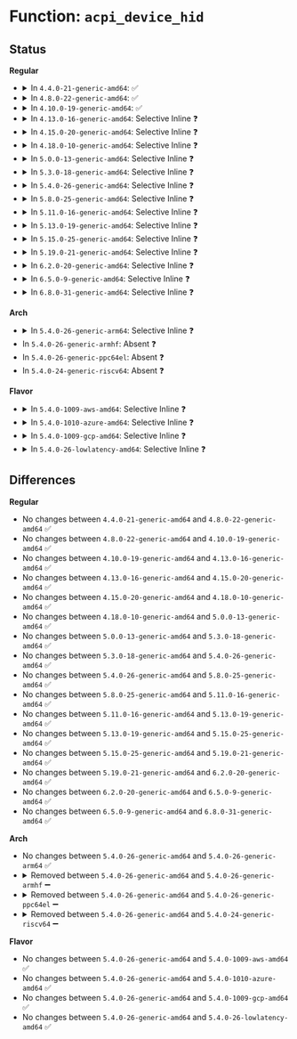 # Function: <code>acpi_device_hid</code>

## Status
<b>Regular</b>
<ul>
<li>
<details>
<summary>In <code>4.4.0-21-generic-amd64</code>: ✅</summary>

```c
const char * acpi_device_hid(struct acpi_device * device)
```

```json
{
  "name": "acpi_device_hid",
  "collision_type": "Unique Global",
  "inline_type": "No",
  "funcs": [
    {
      "addr": 18446744071583560764,
      "name": "acpi_device_hid",
      "external": true,
      "loc": "drivers/acpi/scan.c:1147",
      "file": "drivers/acpi/scan.c",
      "inline": "seen, unknown",
      "caller_inline": [],
      "caller_func": [
        "drivers/acpi/sleep.c:find_powerf_dev",
        "drivers/acpi/device_sysfs.c:acpi_device_hid_show",
        "drivers/acpi/scan.c:acpi_device_add",
        "drivers/acpi/scan.c:acpi_device_add",
        "drivers/acpi/acpi_processor.c:acpi_processor_add",
        "drivers/acpi/button.c:acpi_button_add",
        "drivers/spi/spi.c:acpi_spi_add_device"
      ]
    }
  ],
  "symbols": [
    {
      "addr": 18446744071583560764,
      "name": "acpi_device_hid",
      "section": ".text",
      "bind": "STB_GLOBAL",
      "size": 41
    }
  ]
}
```
</details>
</li>
<li>
<details>
<summary>In <code>4.8.0-22-generic-amd64</code>: ✅</summary>

```c
const char * acpi_device_hid(struct acpi_device * device)
```

```json
{
  "name": "acpi_device_hid",
  "collision_type": "Unique Global",
  "inline_type": "No",
  "funcs": [
    {
      "addr": 18446744071583882430,
      "name": "acpi_device_hid",
      "external": true,
      "loc": "drivers/acpi/scan.c:1167",
      "file": "drivers/acpi/scan.c",
      "inline": "seen, unknown",
      "caller_inline": [],
      "caller_func": [
        "drivers/acpi/sleep.c:find_powerf_dev",
        "drivers/acpi/device_sysfs.c:acpi_device_hid_show",
        "drivers/acpi/scan.c:acpi_device_add",
        "drivers/acpi/scan.c:acpi_device_add",
        "drivers/acpi/scan.c:acpi_device_del",
        "drivers/acpi/acpi_processor.c:acpi_processor_add",
        "drivers/acpi/button.c:acpi_button_add",
        "drivers/acpi/processor_idle.c:acpi_processor_get_lpi_info",
        "drivers/iommu/amd_iommu.c:get_irq_domain",
        "drivers/iommu/amd_iommu.c:amd_iommu_get_dm_regions",
        "drivers/iommu/amd_iommu.c:amd_iommu_detach_device",
        "drivers/iommu/amd_iommu.c:amd_iommu_device_group",
        "drivers/iommu/amd_iommu.c:check_device",
        "drivers/iommu/amd_iommu.c:get_alias"
      ]
    }
  ],
  "symbols": [
    {
      "addr": 18446744071583882430,
      "name": "acpi_device_hid",
      "section": ".text",
      "bind": "STB_GLOBAL",
      "size": 48
    }
  ]
}
```
</details>
</li>
<li>
<details>
<summary>In <code>4.10.0-19-generic-amd64</code>: ✅</summary>

```c
const char * acpi_device_hid(struct acpi_device * device)
```

```json
{
  "name": "acpi_device_hid",
  "collision_type": "Unique Global",
  "inline_type": "No",
  "funcs": [
    {
      "addr": 18446744071584021517,
      "name": "acpi_device_hid",
      "external": true,
      "loc": "drivers/acpi/scan.c:1165",
      "file": "drivers/acpi/scan.c",
      "inline": "seen, unknown",
      "caller_inline": [],
      "caller_func": [
        "drivers/acpi/sleep.c:find_powerf_dev",
        "drivers/acpi/device_sysfs.c:acpi_device_hid_show",
        "drivers/acpi/scan.c:acpi_device_add",
        "drivers/acpi/scan.c:acpi_device_add",
        "drivers/acpi/scan.c:acpi_device_del",
        "drivers/acpi/acpi_processor.c:acpi_processor_add",
        "drivers/acpi/button.c:acpi_button_add",
        "drivers/acpi/processor_idle.c:acpi_processor_get_lpi_info",
        "drivers/iommu/amd_iommu.c:get_irq_domain",
        "drivers/iommu/amd_iommu.c:amd_iommu_get_resv_regions",
        "drivers/iommu/amd_iommu.c:amd_iommu_detach_device",
        "drivers/iommu/amd_iommu.c:amd_iommu_device_group",
        "drivers/iommu/amd_iommu.c:check_device",
        "drivers/iommu/amd_iommu.c:get_alias"
      ]
    }
  ],
  "symbols": [
    {
      "addr": 18446744071584021517,
      "name": "acpi_device_hid",
      "section": ".text",
      "bind": "STB_GLOBAL",
      "size": 48
    }
  ]
}
```
</details>
</li>
<li>
<details>
<summary>In <code>4.13.0-16-generic-amd64</code>: Selective Inline ❓</summary>

```c
const char * acpi_device_hid(struct acpi_device * device)
```

```json
{
  "name": "acpi_device_hid",
  "collision_type": "Unique Global",
  "inline_type": "Selective",
  "funcs": [
    {
      "addr": 18446744071584079806,
      "name": "acpi_device_hid",
      "external": true,
      "loc": "drivers/acpi/scan.c:1156",
      "file": "drivers/acpi/scan.c",
      "inline": "not declared, inlined",
      "caller_inline": [
        "drivers/acpi/scan.c:acpi_device_add",
        "drivers/acpi/scan.c:acpi_device_add",
        "drivers/acpi/scan.c:acpi_device_del"
      ],
      "caller_func": [
        "drivers/acpi/sleep.c:find_powerf_dev",
        "drivers/acpi/device_sysfs.c:acpi_device_hid_show",
        "drivers/acpi/acpi_processor.c:acpi_processor_get_info",
        "drivers/acpi/button.c:acpi_button_add",
        "drivers/acpi/processor_idle.c:acpi_processor_get_lpi_info",
        "drivers/iommu/amd_iommu.c:get_irq_domain",
        "drivers/iommu/amd_iommu.c:amd_iommu_get_resv_regions",
        "drivers/iommu/amd_iommu.c:amd_iommu_detach_device",
        "drivers/iommu/amd_iommu.c:amd_iommu_device_group",
        "drivers/iommu/amd_iommu.c:get_alias"
      ]
    }
  ],
  "symbols": [
    {
      "addr": 18446744071584075072,
      "name": "acpi_device_hid",
      "section": ".text",
      "bind": "STB_GLOBAL",
      "size": 48
    }
  ]
}
```
</details>
</li>
<li>
<details>
<summary>In <code>4.15.0-20-generic-amd64</code>: Selective Inline ❓</summary>

```c
const char * acpi_device_hid(struct acpi_device * device)
```

```json
{
  "name": "acpi_device_hid",
  "collision_type": "Unique Global",
  "inline_type": "Selective",
  "funcs": [
    {
      "addr": 18446744071584349646,
      "name": "acpi_device_hid",
      "external": true,
      "loc": "drivers/acpi/scan.c:1160",
      "file": "drivers/acpi/scan.c",
      "inline": "not declared, inlined",
      "caller_inline": [
        "drivers/acpi/scan.c:acpi_device_add",
        "drivers/acpi/scan.c:acpi_device_add",
        "drivers/acpi/scan.c:acpi_device_del"
      ],
      "caller_func": [
        "drivers/acpi/sleep.c:find_powerf_dev",
        "drivers/acpi/device_sysfs.c:acpi_device_hid_show",
        "drivers/acpi/acpi_processor.c:acpi_processor_get_info",
        "drivers/acpi/ec.c:acpi_ec_add",
        "drivers/acpi/button.c:acpi_button_add",
        "drivers/acpi/processor_idle.c:acpi_processor_get_lpi_info",
        "drivers/iommu/amd_iommu.c:get_irq_domain",
        "drivers/iommu/amd_iommu.c:amd_iommu_get_resv_regions",
        "drivers/iommu/amd_iommu.c:amd_iommu_detach_device",
        "drivers/iommu/amd_iommu.c:amd_iommu_device_group",
        "drivers/iommu/amd_iommu.c:get_alias"
      ]
    }
  ],
  "symbols": [
    {
      "addr": 18446744071584344720,
      "name": "acpi_device_hid",
      "section": ".text",
      "bind": "STB_GLOBAL",
      "size": 48
    }
  ]
}
```
</details>
</li>
<li>
<details>
<summary>In <code>4.18.0-10-generic-amd64</code>: Selective Inline ❓</summary>

```c
const char * acpi_device_hid(struct acpi_device * device)
```

```json
{
  "name": "acpi_device_hid",
  "collision_type": "Unique Global",
  "inline_type": "Selective",
  "funcs": [
    {
      "addr": 18446744071584570726,
      "name": "acpi_device_hid",
      "external": true,
      "loc": "drivers/acpi/scan.c:1161",
      "file": "drivers/acpi/scan.c",
      "inline": "not declared, inlined",
      "caller_inline": [
        "drivers/acpi/scan.c:acpi_device_add",
        "drivers/acpi/scan.c:acpi_device_add",
        "drivers/acpi/scan.c:acpi_device_del"
      ],
      "caller_func": [
        "drivers/acpi/sleep.c:find_powerf_dev",
        "drivers/acpi/device_sysfs.c:acpi_device_hid_show",
        "drivers/acpi/acpi_processor.c:acpi_processor_get_info",
        "drivers/acpi/ec.c:acpi_ec_add",
        "drivers/acpi/acpi_lpss.c:acpi_lpss_create_device",
        "drivers/acpi/acpi_lpss.c:acpi_lpss_create_device",
        "drivers/acpi/acpi_lpss.c:match_hid_uid",
        "drivers/acpi/button.c:acpi_button_add",
        "drivers/acpi/processor_idle.c:acpi_processor_get_lpi_info",
        "drivers/char/tpm/tpm_crb.c:crb_acpi_add",
        "drivers/iommu/amd_iommu.c:amd_iommu_get_resv_regions",
        "drivers/iommu/amd_iommu.c:amd_iommu_detach_device",
        "drivers/iommu/amd_iommu.c:amd_iommu_device_group",
        "drivers/iommu/amd_iommu.c:get_alias"
      ]
    }
  ],
  "symbols": [
    {
      "addr": 18446744071584565712,
      "name": "acpi_device_hid",
      "section": ".text",
      "bind": "STB_GLOBAL",
      "size": 48
    }
  ]
}
```
</details>
</li>
<li>
<details>
<summary>In <code>5.0.0-13-generic-amd64</code>: Selective Inline ❓</summary>

```c
const char * acpi_device_hid(struct acpi_device * device)
```

```json
{
  "name": "acpi_device_hid",
  "collision_type": "Unique Global",
  "inline_type": "Selective",
  "funcs": [
    {
      "addr": 18446744071584668038,
      "name": "acpi_device_hid",
      "external": true,
      "loc": "drivers/acpi/scan.c:1161",
      "file": "drivers/acpi/scan.c",
      "inline": "not declared, inlined",
      "caller_inline": [
        "drivers/acpi/scan.c:acpi_device_add",
        "drivers/acpi/scan.c:acpi_device_add",
        "drivers/acpi/scan.c:acpi_device_del"
      ],
      "caller_func": [
        "drivers/acpi/sleep.c:find_powerf_dev",
        "drivers/acpi/device_sysfs.c:acpi_device_hid_show",
        "drivers/acpi/acpi_processor.c:acpi_processor_get_info",
        "drivers/acpi/ec.c:acpi_ec_add",
        "drivers/acpi/pci_root.c:acpi_pci_root_add",
        "drivers/acpi/acpi_lpss.c:hid_uid_match",
        "drivers/acpi/button.c:acpi_button_add",
        "drivers/acpi/processor_idle.c:acpi_processor_get_lpi_info",
        "drivers/char/tpm/tpm_crb.c:crb_acpi_add",
        "drivers/iommu/amd_iommu.c:amd_iommu_get_resv_regions",
        "drivers/iommu/amd_iommu.c:amd_iommu_detach_device",
        "drivers/iommu/amd_iommu.c:amd_iommu_device_group",
        "drivers/iommu/amd_iommu.c:get_alias"
      ]
    }
  ],
  "symbols": [
    {
      "addr": 18446744071584663024,
      "name": "acpi_device_hid",
      "section": ".text",
      "bind": "STB_GLOBAL",
      "size": 48
    }
  ]
}
```
</details>
</li>
<li>
<details>
<summary>In <code>5.3.0-18-generic-amd64</code>: Selective Inline ❓</summary>

```c
const char * acpi_device_hid(struct acpi_device * device)
```

```json
{
  "name": "acpi_device_hid",
  "collision_type": "Unique Global",
  "inline_type": "Selective",
  "funcs": [
    {
      "addr": 18446744071584868243,
      "name": "acpi_device_hid",
      "external": true,
      "loc": "drivers/acpi/scan.c:1159",
      "file": "drivers/acpi/scan.c",
      "inline": "not declared, inlined",
      "caller_inline": [
        "drivers/acpi/scan.c:acpi_device_add",
        "drivers/acpi/scan.c:acpi_device_add",
        "drivers/acpi/scan.c:acpi_device_del"
      ],
      "caller_func": [
        "drivers/acpi/device_sysfs.c:acpi_device_hid_show",
        "drivers/acpi/acpi_processor.c:acpi_processor_get_info",
        "drivers/acpi/ec.c:acpi_ec_add",
        "drivers/acpi/pci_root.c:acpi_pci_root_add",
        "drivers/acpi/acpi_lpss.c:hid_uid_match",
        "drivers/acpi/button.c:acpi_button_add",
        "drivers/acpi/processor_idle.c:acpi_processor_get_lpi_info",
        "drivers/char/tpm/tpm_crb.c:crb_acpi_add",
        "drivers/iommu/amd_iommu.c:amd_iommu_get_resv_regions",
        "drivers/iommu/amd_iommu.c:amd_iommu_detach_device",
        "drivers/iommu/amd_iommu.c:amd_iommu_device_group",
        "drivers/iommu/amd_iommu.c:get_alias",
        "drivers/spi/spi.c:acpi_register_spi_device"
      ]
    }
  ],
  "symbols": [
    {
      "addr": 18446744071584863168,
      "name": "acpi_device_hid",
      "section": ".text",
      "bind": "STB_GLOBAL",
      "size": 50
    }
  ]
}
```
</details>
</li>
<li>
<details>
<summary>In <code>5.4.0-26-generic-amd64</code>: Selective Inline ❓</summary>

```c
const char * acpi_device_hid(struct acpi_device * device)
```

```json
{
  "name": "acpi_device_hid",
  "collision_type": "Unique Global",
  "inline_type": "Selective",
  "funcs": [
    {
      "addr": 18446744071585004115,
      "name": "acpi_device_hid",
      "external": true,
      "loc": "drivers/acpi/scan.c:1159",
      "file": "drivers/acpi/scan.c",
      "inline": "not declared, inlined",
      "caller_inline": [
        "drivers/acpi/scan.c:acpi_device_add",
        "drivers/acpi/scan.c:acpi_device_add",
        "drivers/acpi/scan.c:acpi_device_del"
      ],
      "caller_func": [
        "drivers/acpi/device_sysfs.c:acpi_device_hid_show",
        "drivers/acpi/acpi_processor.c:acpi_processor_get_info",
        "drivers/acpi/ec.c:acpi_ec_add",
        "drivers/acpi/pci_root.c:acpi_pci_root_add",
        "drivers/acpi/acpi_lpss.c:hid_uid_match",
        "drivers/acpi/button.c:acpi_button_add",
        "drivers/acpi/processor_idle.c:acpi_processor_get_lpi_info",
        "drivers/char/tpm/tpm_crb.c:crb_acpi_add",
        "drivers/iommu/amd_iommu.c:amd_iommu_get_resv_regions",
        "drivers/iommu/amd_iommu.c:amd_iommu_detach_device",
        "drivers/iommu/amd_iommu.c:amd_iommu_device_group",
        "drivers/spi/spi.c:acpi_register_spi_device"
      ]
    }
  ],
  "symbols": [
    {
      "addr": 18446744071584999040,
      "name": "acpi_device_hid",
      "section": ".text",
      "bind": "STB_GLOBAL",
      "size": 50
    }
  ]
}
```
</details>
</li>
<li>
<details>
<summary>In <code>5.8.0-25-generic-amd64</code>: Selective Inline ❓</summary>

```c
const char * acpi_device_hid(struct acpi_device * device)
```

```json
{
  "name": "acpi_device_hid",
  "collision_type": "Unique Global",
  "inline_type": "Selective",
  "funcs": [
    {
      "addr": 18446744071585706220,
      "name": "acpi_device_hid",
      "external": true,
      "loc": "drivers/acpi/scan.c:1168",
      "file": "drivers/acpi/scan.c",
      "inline": "not declared, inlined",
      "caller_inline": [
        "drivers/acpi/scan.c:acpi_device_add",
        "drivers/acpi/scan.c:acpi_device_add",
        "drivers/acpi/scan.c:acpi_device_del"
      ],
      "caller_func": [
        "drivers/acpi/utils.c:acpi_dev_hid_uid_match",
        "drivers/acpi/device_sysfs.c:acpi_device_hid_show",
        "drivers/acpi/acpi_processor.c:acpi_processor_get_info",
        "drivers/acpi/ec.c:acpi_ec_add",
        "drivers/acpi/pci_root.c:acpi_pci_root_add",
        "drivers/acpi/button.c:acpi_button_add",
        "drivers/acpi/processor_idle.c:acpi_processor_get_lpi_info",
        "drivers/char/tpm/tpm_crb.c:crb_acpi_add",
        "drivers/spi/spi.c:acpi_register_spi_device"
      ]
    }
  ],
  "symbols": [
    {
      "addr": 18446744071585697840,
      "name": "acpi_device_hid",
      "section": ".text",
      "bind": "STB_GLOBAL",
      "size": 50
    }
  ]
}
```
</details>
</li>
<li>
<details>
<summary>In <code>5.11.0-16-generic-amd64</code>: Selective Inline ❓</summary>

```c
const char * acpi_device_hid(struct acpi_device * device)
```

```json
{
  "name": "acpi_device_hid",
  "collision_type": "Unique Global",
  "inline_type": "Selective",
  "funcs": [
    {
      "addr": 18446744071585828255,
      "name": "acpi_device_hid",
      "external": true,
      "loc": "drivers/acpi/scan.c:1237",
      "file": "drivers/acpi/scan.c",
      "inline": "not declared, inlined",
      "caller_inline": [
        "drivers/acpi/scan.c:acpi_device_add",
        "drivers/acpi/scan.c:acpi_device_add",
        "drivers/acpi/scan.c:acpi_device_del"
      ],
      "caller_func": [
        "drivers/acpi/utils.c:acpi_dev_hid_uid_match",
        "drivers/acpi/device_sysfs.c:acpi_device_hid_show",
        "drivers/acpi/acpi_processor.c:acpi_processor_get_info",
        "drivers/acpi/ec.c:acpi_ec_add",
        "drivers/acpi/pci_root.c:acpi_pci_root_add",
        "drivers/acpi/button.c:acpi_button_add",
        "drivers/acpi/processor_idle.c:acpi_processor_get_lpi_info",
        "drivers/char/tpm/tpm_crb.c:crb_acpi_add",
        "drivers/spi/spi.c:acpi_register_spi_device"
      ]
    }
  ],
  "symbols": [
    {
      "addr": 18446744071585819584,
      "name": "acpi_device_hid",
      "section": ".text",
      "bind": "STB_GLOBAL",
      "size": 50
    }
  ]
}
```
</details>
</li>
<li>
<details>
<summary>In <code>5.13.0-19-generic-amd64</code>: Selective Inline ❓</summary>

```c
const char * acpi_device_hid(struct acpi_device * device)
```

```json
{
  "name": "acpi_device_hid",
  "collision_type": "Unique Global",
  "inline_type": "Selective",
  "funcs": [
    {
      "addr": 18446744071585707343,
      "name": "acpi_device_hid",
      "external": true,
      "loc": "drivers/acpi/scan.c:1236",
      "file": "drivers/acpi/scan.c",
      "inline": "not declared, inlined",
      "caller_inline": [
        "drivers/acpi/scan.c:acpi_device_add",
        "drivers/acpi/scan.c:acpi_device_add",
        "drivers/acpi/scan.c:acpi_device_del"
      ],
      "caller_func": [
        "drivers/acpi/utils.c:acpi_dev_hid_uid_match",
        "drivers/acpi/device_sysfs.c:hid_show",
        "drivers/acpi/acpi_processor.c:acpi_processor_get_info",
        "drivers/acpi/ec.c:acpi_ec_add",
        "drivers/acpi/pci_root.c:acpi_pci_root_add",
        "drivers/acpi/button.c:acpi_button_add",
        "drivers/acpi/processor_idle.c:acpi_processor_get_lpi_info",
        "drivers/char/tpm/tpm_crb.c:crb_acpi_add",
        "drivers/gpu/vga/vgaarb.c:vga_arb_select_default_device",
        "drivers/spi/spi.c:acpi_register_spi_device"
      ]
    }
  ],
  "symbols": [
    {
      "addr": 18446744071585699920,
      "name": "acpi_device_hid",
      "section": ".text",
      "bind": "STB_GLOBAL",
      "size": 50
    }
  ]
}
```
</details>
</li>
<li>
<details>
<summary>In <code>5.15.0-25-generic-amd64</code>: Selective Inline ❓</summary>

```c
const char * acpi_device_hid(struct acpi_device * device)
```

```json
{
  "name": "acpi_device_hid",
  "collision_type": "Unique Global",
  "inline_type": "Selective",
  "funcs": [
    {
      "addr": 18446744071586186834,
      "name": "acpi_device_hid",
      "external": true,
      "loc": "drivers/acpi/scan.c:1244",
      "file": "drivers/acpi/scan.c",
      "inline": "not declared, inlined",
      "caller_inline": [
        "drivers/acpi/scan.c:__acpi_device_add",
        "drivers/acpi/scan.c:__acpi_device_add",
        "drivers/acpi/scan.c:acpi_device_del"
      ],
      "caller_func": [
        "drivers/acpi/utils.c:acpi_dev_hid_uid_match",
        "drivers/acpi/device_sysfs.c:hid_show",
        "drivers/acpi/acpi_processor.c:acpi_processor_get_info",
        "drivers/acpi/ec.c:acpi_ec_add",
        "drivers/acpi/pci_root.c:acpi_pci_root_add",
        "drivers/acpi/button.c:acpi_button_add",
        "drivers/acpi/processor_idle.c:acpi_processor_get_lpi_info",
        "drivers/char/tpm/tpm_crb.c:crb_acpi_add",
        "drivers/gpu/vga/vgaarb.c:vga_arb_select_default_device",
        "drivers/spi/spi.c:acpi_register_spi_device"
      ]
    }
  ],
  "symbols": [
    {
      "addr": 18446744071586180432,
      "name": "acpi_device_hid",
      "section": ".text",
      "bind": "STB_GLOBAL",
      "size": 50
    }
  ]
}
```
</details>
</li>
<li>
<details>
<summary>In <code>5.19.0-21-generic-amd64</code>: Selective Inline ❓</summary>

```c
const char * acpi_device_hid(struct acpi_device * device)
```

```json
{
  "name": "acpi_device_hid",
  "collision_type": "Unique Global",
  "inline_type": "Selective",
  "funcs": [
    {
      "addr": 18446744071587422846,
      "name": "acpi_device_hid",
      "external": true,
      "loc": "drivers/acpi/scan.c:1274",
      "file": "drivers/acpi/scan.c",
      "inline": "not declared, inlined",
      "caller_inline": [
        "drivers/acpi/scan.c:__acpi_device_add",
        "drivers/acpi/scan.c:__acpi_device_add",
        "drivers/acpi/scan.c:acpi_device_del_work_fn"
      ],
      "caller_func": [
        "drivers/pci/vgaarb.c:vga_is_boot_device",
        "drivers/acpi/utils.c:acpi_dev_hid_uid_match",
        "drivers/acpi/device_sysfs.c:hid_show",
        "drivers/acpi/acpi_processor.c:acpi_processor_get_info",
        "drivers/acpi/ec.c:acpi_ec_add",
        "drivers/acpi/pci_root.c:acpi_pci_root_add",
        "drivers/acpi/button.c:acpi_button_add",
        "drivers/acpi/processor_idle.c:acpi_processor_get_lpi_info",
        "drivers/char/tpm/tpm_crb.c:crb_acpi_add",
        "drivers/spi/spi.c:acpi_register_spi_device"
      ]
    }
  ],
  "symbols": [
    {
      "addr": 18446744071587415712,
      "name": "acpi_device_hid",
      "section": ".text",
      "bind": "STB_GLOBAL",
      "size": 66
    }
  ]
}
```
</details>
</li>
<li>
<details>
<summary>In <code>6.2.0-20-generic-amd64</code>: Selective Inline ❓</summary>

```c
const char * acpi_device_hid(struct acpi_device * device)
```

```json
{
  "name": "acpi_device_hid",
  "collision_type": "Unique Global",
  "inline_type": "Selective",
  "funcs": [
    {
      "addr": 18446744071588681657,
      "name": "acpi_device_hid",
      "external": true,
      "loc": "drivers/acpi/scan.c:1257",
      "file": "drivers/acpi/scan.c",
      "inline": "not declared, inlined",
      "caller_inline": [
        "drivers/acpi/scan.c:acpi_device_add",
        "drivers/acpi/scan.c:acpi_device_add",
        "drivers/acpi/scan.c:acpi_device_del_work_fn"
      ],
      "caller_func": [
        "drivers/pci/vgaarb.c:vga_is_boot_device",
        "drivers/acpi/utils.c:acpi_dev_hid_uid_match",
        "drivers/acpi/device_sysfs.c:hid_show",
        "drivers/acpi/acpi_processor.c:acpi_processor_get_info",
        "drivers/acpi/ec.c:acpi_ec_add",
        "drivers/acpi/pci_root.c:acpi_pci_root_add",
        "drivers/acpi/button.c:acpi_button_add",
        "drivers/acpi/processor_idle.c:acpi_processor_get_lpi_info",
        "drivers/char/tpm/tpm_crb.c:crb_acpi_add",
        "drivers/spi/spi.c:acpi_register_spi_device"
      ]
    }
  ],
  "symbols": [
    {
      "addr": 18446744071588672224,
      "name": "acpi_device_hid",
      "section": ".text",
      "bind": "STB_GLOBAL",
      "size": 66
    }
  ]
}
```
</details>
</li>
<li>
<details>
<summary>In <code>6.5.0-9-generic-amd64</code>: Selective Inline ❓</summary>

```c
const char * acpi_device_hid(struct acpi_device * device)
```

```json
{
  "name": "acpi_device_hid",
  "collision_type": "Unique Global",
  "inline_type": "Selective",
  "funcs": [
    {
      "addr": 18446744071588969417,
      "name": "acpi_device_hid",
      "external": true,
      "loc": "drivers/acpi/scan.c:1259",
      "file": "drivers/acpi/scan.c",
      "inline": "not declared, inlined",
      "caller_inline": [
        "drivers/acpi/scan.c:acpi_device_add",
        "drivers/acpi/scan.c:acpi_device_add",
        "drivers/acpi/scan.c:acpi_device_del_work_fn"
      ],
      "caller_func": [
        "drivers/pci/vgaarb.c:vga_is_boot_device",
        "drivers/acpi/utils.c:acpi_dev_hid_uid_match",
        "drivers/acpi/device_sysfs.c:hid_show",
        "drivers/acpi/acpi_processor.c:acpi_processor_get_info",
        "drivers/acpi/ec.c:acpi_ec_add",
        "drivers/acpi/pci_root.c:acpi_pci_root_add",
        "drivers/acpi/button.c:acpi_button_add",
        "drivers/acpi/processor_idle.c:acpi_processor_get_lpi_info",
        "drivers/char/tpm/tpm_crb.c:crb_acpi_add",
        "drivers/spi/spi.c:acpi_register_spi_device"
      ]
    }
  ],
  "symbols": [
    {
      "addr": 18446744071588959968,
      "name": "acpi_device_hid",
      "section": ".text",
      "bind": "STB_GLOBAL",
      "size": 66
    }
  ]
}
```
</details>
</li>
<li>
<details>
<summary>In <code>6.8.0-31-generic-amd64</code>: Selective Inline ❓</summary>

```c
const char * acpi_device_hid(struct acpi_device * device)
```

```json
{
  "name": "acpi_device_hid",
  "collision_type": "Unique Global",
  "inline_type": "Selective",
  "funcs": [
    {
      "addr": 18446744071589266873,
      "name": "acpi_device_hid",
      "external": true,
      "loc": "drivers/acpi/scan.c:1262",
      "file": "drivers/acpi/scan.c",
      "inline": "not declared, inlined",
      "caller_inline": [
        "drivers/acpi/scan.c:acpi_device_add",
        "drivers/acpi/scan.c:acpi_device_add",
        "drivers/acpi/scan.c:acpi_device_del_work_fn"
      ],
      "caller_func": [
        "drivers/pci/vgaarb.c:vga_is_boot_device",
        "drivers/acpi/device_sysfs.c:hid_show",
        "drivers/acpi/acpi_processor.c:acpi_processor_get_info",
        "drivers/acpi/ec.c:acpi_ec_add",
        "drivers/acpi/pci_root.c:acpi_pci_root_add",
        "drivers/acpi/acpi_lpss.c:acpi_lpss_create_device_links",
        "drivers/acpi/acpi_lpss.c:acpi_lpss_create_device_links",
        "drivers/acpi/acpi_lpss.c:match_hid_uid",
        "drivers/acpi/button.c:acpi_button_add",
        "drivers/acpi/processor_idle.c:acpi_processor_get_lpi_info",
        "drivers/char/tpm/tpm_crb.c:crb_acpi_add",
        "drivers/iommu/amd/iommu.c:irq_remapping_alloc",
        "drivers/iommu/amd/iommu.c:amd_iommu_get_resv_regions",
        "drivers/iommu/amd/iommu.c:amd_iommu_device_group",
        "drivers/iommu/amd/iommu.c:amd_iommu_probe_device",
        "drivers/iommu/amd/iommu.c:amd_iommu_probe_device",
        "drivers/iommu/amd/iommu.c:iommu_init_device",
        "drivers/iommu/amd/iommu.c:rlookup_amd_iommu",
        "drivers/iommu/amd/iommu.c:rlookup_amd_iommu",
        "drivers/spi/spi.c:acpi_register_spi_device"
      ]
    }
  ],
  "symbols": [
    {
      "addr": 18446744071589257312,
      "name": "acpi_device_hid",
      "section": ".text",
      "bind": "STB_GLOBAL",
      "size": 66
    }
  ]
}
```
</details>
</li>
</ul>
<b>Arch</b>
<ul>
<li>
<details>
<summary>In <code>5.4.0-26-generic-arm64</code>: Selective Inline ❓</summary>

```c
const char * acpi_device_hid(struct acpi_device * device)
```

```json
{
  "name": "acpi_device_hid",
  "collision_type": "Unique Global",
  "inline_type": "Selective",
  "funcs": [
    {
      "addr": 18446603336497414572,
      "name": "acpi_device_hid",
      "external": true,
      "loc": "drivers/acpi/scan.c:1159",
      "file": "drivers/acpi/scan.c",
      "inline": "not declared, inlined",
      "caller_inline": [
        "drivers/acpi/scan.c:acpi_device_add",
        "drivers/acpi/scan.c:acpi_device_add",
        "drivers/acpi/scan.c:acpi_device_del"
      ],
      "caller_func": [
        "drivers/bus/hisi_lpc.c:hisi_lpc_acpi_probe",
        "drivers/acpi/device_sysfs.c:acpi_device_hid_show",
        "drivers/acpi/acpi_processor.c:acpi_processor_get_info",
        "drivers/acpi/ec.c:acpi_ec_add",
        "drivers/acpi/pci_root.c:acpi_pci_root_add",
        "drivers/acpi/button.c:acpi_button_add",
        "drivers/acpi/processor_idle.c:acpi_processor_get_lpi_info",
        "drivers/char/tpm/tpm_crb.c:crb_acpi_add",
        "drivers/spi/spi.c:acpi_register_spi_device"
      ]
    }
  ],
  "symbols": [
    {
      "addr": 18446603336497408704,
      "name": "acpi_device_hid",
      "section": ".text",
      "bind": "STB_GLOBAL",
      "size": 80
    }
  ]
}
```
</details>
</li>
<li>
In <code>5.4.0-26-generic-armhf</code>: Absent ❓
</li>
<li>
In <code>5.4.0-26-generic-ppc64el</code>: Absent ❓
</li>
<li>
In <code>5.4.0-24-generic-riscv64</code>: Absent ❓
</li>
</ul>
<b>Flavor</b>
<ul>
<li>
<details>
<summary>In <code>5.4.0-1009-aws-amd64</code>: Selective Inline ❓</summary>

```c
const char * acpi_device_hid(struct acpi_device * device)
```

```json
{
  "name": "acpi_device_hid",
  "collision_type": "Unique Global",
  "inline_type": "Selective",
  "funcs": [
    {
      "addr": 18446744071584947811,
      "name": "acpi_device_hid",
      "external": true,
      "loc": "drivers/acpi/scan.c:1159",
      "file": "drivers/acpi/scan.c",
      "inline": "not declared, inlined",
      "caller_inline": [
        "drivers/acpi/scan.c:acpi_device_add",
        "drivers/acpi/scan.c:acpi_device_add",
        "drivers/acpi/scan.c:acpi_device_del"
      ],
      "caller_func": [
        "drivers/acpi/device_sysfs.c:acpi_device_hid_show",
        "drivers/acpi/acpi_processor.c:acpi_processor_get_info",
        "drivers/acpi/ec.c:acpi_ec_add",
        "drivers/acpi/pci_root.c:acpi_pci_root_add",
        "drivers/acpi/button.c:acpi_button_add",
        "drivers/acpi/processor_idle.c:acpi_processor_get_lpi_info",
        "drivers/char/tpm/tpm_crb.c:crb_acpi_add",
        "drivers/iommu/amd_iommu.c:amd_iommu_get_resv_regions",
        "drivers/iommu/amd_iommu.c:amd_iommu_detach_device",
        "drivers/iommu/amd_iommu.c:amd_iommu_device_group",
        "drivers/spi/spi.c:acpi_register_spi_device"
      ]
    }
  ],
  "symbols": [
    {
      "addr": 18446744071584942944,
      "name": "acpi_device_hid",
      "section": ".text",
      "bind": "STB_GLOBAL",
      "size": 50
    }
  ]
}
```
</details>
</li>
<li>
<details>
<summary>In <code>5.4.0-1010-azure-amd64</code>: Selective Inline ❓</summary>

```c
const char * acpi_device_hid(struct acpi_device * device)
```

```json
{
  "name": "acpi_device_hid",
  "collision_type": "Unique Global",
  "inline_type": "Selective",
  "funcs": [
    {
      "addr": 18446744071584856611,
      "name": "acpi_device_hid",
      "external": true,
      "loc": "drivers/acpi/scan.c:1159",
      "file": "drivers/acpi/scan.c",
      "inline": "not declared, inlined",
      "caller_inline": [
        "drivers/acpi/scan.c:acpi_device_add",
        "drivers/acpi/scan.c:acpi_device_add",
        "drivers/acpi/scan.c:acpi_device_del"
      ],
      "caller_func": [
        "drivers/acpi/device_sysfs.c:acpi_device_hid_show",
        "drivers/acpi/acpi_processor.c:acpi_processor_get_info",
        "drivers/acpi/ec.c:acpi_ec_add",
        "drivers/acpi/pci_root.c:acpi_pci_root_add",
        "drivers/acpi/acpi_lpss.c:hid_uid_match",
        "drivers/acpi/button.c:acpi_button_add",
        "drivers/acpi/processor_idle.c:acpi_processor_get_lpi_info",
        "drivers/char/tpm/tpm_crb.c:crb_acpi_add",
        "drivers/iommu/amd_iommu.c:amd_iommu_get_resv_regions",
        "drivers/iommu/amd_iommu.c:amd_iommu_detach_device",
        "drivers/iommu/amd_iommu.c:amd_iommu_device_group",
        "drivers/spi/spi.c:acpi_register_spi_device"
      ]
    }
  ],
  "symbols": [
    {
      "addr": 18446744071584851744,
      "name": "acpi_device_hid",
      "section": ".text",
      "bind": "STB_GLOBAL",
      "size": 50
    }
  ]
}
```
</details>
</li>
<li>
<details>
<summary>In <code>5.4.0-1009-gcp-amd64</code>: Selective Inline ❓</summary>

```c
const char * acpi_device_hid(struct acpi_device * device)
```

```json
{
  "name": "acpi_device_hid",
  "collision_type": "Unique Global",
  "inline_type": "Selective",
  "funcs": [
    {
      "addr": 18446744071584955699,
      "name": "acpi_device_hid",
      "external": true,
      "loc": "drivers/acpi/scan.c:1159",
      "file": "drivers/acpi/scan.c",
      "inline": "not declared, inlined",
      "caller_inline": [
        "drivers/acpi/scan.c:acpi_device_add",
        "drivers/acpi/scan.c:acpi_device_add",
        "drivers/acpi/scan.c:acpi_device_del"
      ],
      "caller_func": [
        "drivers/acpi/device_sysfs.c:acpi_device_hid_show",
        "drivers/acpi/acpi_processor.c:acpi_processor_get_info",
        "drivers/acpi/ec.c:acpi_ec_add",
        "drivers/acpi/pci_root.c:acpi_pci_root_add",
        "drivers/acpi/acpi_lpss.c:hid_uid_match",
        "drivers/acpi/button.c:acpi_button_add",
        "drivers/acpi/processor_idle.c:acpi_processor_get_lpi_info",
        "drivers/char/tpm/tpm_crb.c:crb_acpi_add",
        "drivers/iommu/amd_iommu.c:amd_iommu_get_resv_regions",
        "drivers/iommu/amd_iommu.c:amd_iommu_detach_device",
        "drivers/iommu/amd_iommu.c:amd_iommu_device_group",
        "drivers/spi/spi.c:acpi_register_spi_device"
      ]
    }
  ],
  "symbols": [
    {
      "addr": 18446744071584950624,
      "name": "acpi_device_hid",
      "section": ".text",
      "bind": "STB_GLOBAL",
      "size": 50
    }
  ]
}
```
</details>
</li>
<li>
<details>
<summary>In <code>5.4.0-26-lowlatency-amd64</code>: Selective Inline ❓</summary>

```c
const char * acpi_device_hid(struct acpi_device * device)
```

```json
{
  "name": "acpi_device_hid",
  "collision_type": "Unique Global",
  "inline_type": "Selective",
  "funcs": [
    {
      "addr": 18446744071585061875,
      "name": "acpi_device_hid",
      "external": true,
      "loc": "drivers/acpi/scan.c:1159",
      "file": "drivers/acpi/scan.c",
      "inline": "not declared, inlined",
      "caller_inline": [
        "drivers/acpi/scan.c:acpi_device_add",
        "drivers/acpi/scan.c:acpi_device_add",
        "drivers/acpi/scan.c:acpi_device_del"
      ],
      "caller_func": [
        "drivers/acpi/device_sysfs.c:acpi_device_hid_show",
        "drivers/acpi/acpi_processor.c:acpi_processor_get_info",
        "drivers/acpi/ec.c:acpi_ec_add",
        "drivers/acpi/pci_root.c:acpi_pci_root_add",
        "drivers/acpi/acpi_lpss.c:hid_uid_match",
        "drivers/acpi/button.c:acpi_button_add",
        "drivers/acpi/processor_idle.c:acpi_processor_get_lpi_info",
        "drivers/char/tpm/tpm_crb.c:crb_acpi_add",
        "drivers/iommu/amd_iommu.c:amd_iommu_get_resv_regions",
        "drivers/iommu/amd_iommu.c:amd_iommu_detach_device",
        "drivers/iommu/amd_iommu.c:amd_iommu_device_group",
        "drivers/spi/spi.c:acpi_register_spi_device"
      ]
    }
  ],
  "symbols": [
    {
      "addr": 18446744071585056800,
      "name": "acpi_device_hid",
      "section": ".text",
      "bind": "STB_GLOBAL",
      "size": 50
    }
  ]
}
```
</details>
</li>
</ul>

## Differences
<b>Regular</b>
<ul>
<li>
No changes between <code>4.4.0-21-generic-amd64</code> and <code>4.8.0-22-generic-amd64</code> ✅
</li>
<li>
No changes between <code>4.8.0-22-generic-amd64</code> and <code>4.10.0-19-generic-amd64</code> ✅
</li>
<li>
No changes between <code>4.10.0-19-generic-amd64</code> and <code>4.13.0-16-generic-amd64</code> ✅
</li>
<li>
No changes between <code>4.13.0-16-generic-amd64</code> and <code>4.15.0-20-generic-amd64</code> ✅
</li>
<li>
No changes between <code>4.15.0-20-generic-amd64</code> and <code>4.18.0-10-generic-amd64</code> ✅
</li>
<li>
No changes between <code>4.18.0-10-generic-amd64</code> and <code>5.0.0-13-generic-amd64</code> ✅
</li>
<li>
No changes between <code>5.0.0-13-generic-amd64</code> and <code>5.3.0-18-generic-amd64</code> ✅
</li>
<li>
No changes between <code>5.3.0-18-generic-amd64</code> and <code>5.4.0-26-generic-amd64</code> ✅
</li>
<li>
No changes between <code>5.4.0-26-generic-amd64</code> and <code>5.8.0-25-generic-amd64</code> ✅
</li>
<li>
No changes between <code>5.8.0-25-generic-amd64</code> and <code>5.11.0-16-generic-amd64</code> ✅
</li>
<li>
No changes between <code>5.11.0-16-generic-amd64</code> and <code>5.13.0-19-generic-amd64</code> ✅
</li>
<li>
No changes between <code>5.13.0-19-generic-amd64</code> and <code>5.15.0-25-generic-amd64</code> ✅
</li>
<li>
No changes between <code>5.15.0-25-generic-amd64</code> and <code>5.19.0-21-generic-amd64</code> ✅
</li>
<li>
No changes between <code>5.19.0-21-generic-amd64</code> and <code>6.2.0-20-generic-amd64</code> ✅
</li>
<li>
No changes between <code>6.2.0-20-generic-amd64</code> and <code>6.5.0-9-generic-amd64</code> ✅
</li>
<li>
No changes between <code>6.5.0-9-generic-amd64</code> and <code>6.8.0-31-generic-amd64</code> ✅
</li>
</ul>
<b>Arch</b>
<ul>
<li>
No changes between <code>5.4.0-26-generic-amd64</code> and <code>5.4.0-26-generic-arm64</code> ✅
</li>
<li>
<details>
<summary>Removed between <code>5.4.0-26-generic-amd64</code> and <code>5.4.0-26-generic-armhf</code> ➖</summary>

```c
const char * acpi_device_hid(struct acpi_device * device)
```
</details>
</li>
<li>
<details>
<summary>Removed between <code>5.4.0-26-generic-amd64</code> and <code>5.4.0-26-generic-ppc64el</code> ➖</summary>

```c
const char * acpi_device_hid(struct acpi_device * device)
```
</details>
</li>
<li>
<details>
<summary>Removed between <code>5.4.0-26-generic-amd64</code> and <code>5.4.0-24-generic-riscv64</code> ➖</summary>

```c
const char * acpi_device_hid(struct acpi_device * device)
```
</details>
</li>
</ul>
<b>Flavor</b>
<ul>
<li>
No changes between <code>5.4.0-26-generic-amd64</code> and <code>5.4.0-1009-aws-amd64</code> ✅
</li>
<li>
No changes between <code>5.4.0-26-generic-amd64</code> and <code>5.4.0-1010-azure-amd64</code> ✅
</li>
<li>
No changes between <code>5.4.0-26-generic-amd64</code> and <code>5.4.0-1009-gcp-amd64</code> ✅
</li>
<li>
No changes between <code>5.4.0-26-generic-amd64</code> and <code>5.4.0-26-lowlatency-amd64</code> ✅
</li>
</ul>
